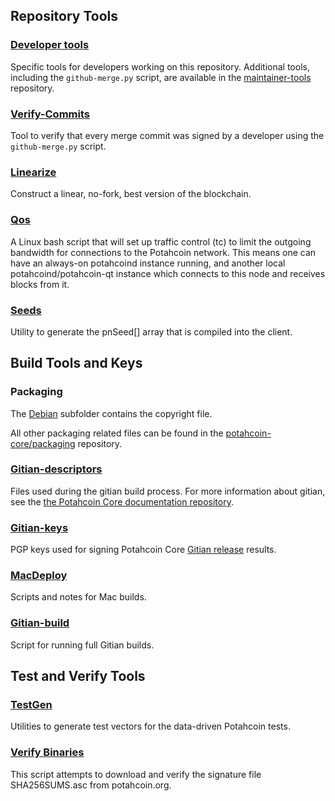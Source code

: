Repository Tools
---------------------

### [Developer tools](/contrib/devtools) ###
Specific tools for developers working on this repository.
Additional tools, including the `github-merge.py` script, are available in the [maintainer-tools](https://github.com/potahcoin-core/potahcoin-maintainer-tools) repository.

### [Verify-Commits](/contrib/verify-commits) ###
Tool to verify that every merge commit was signed by a developer using the `github-merge.py` script.

### [Linearize](/contrib/linearize) ###
Construct a linear, no-fork, best version of the blockchain.

### [Qos](/contrib/qos) ###

A Linux bash script that will set up traffic control (tc) to limit the outgoing bandwidth for connections to the Potahcoin network. This means one can have an always-on potahcoind instance running, and another local potahcoind/potahcoin-qt instance which connects to this node and receives blocks from it.

### [Seeds](/contrib/seeds) ###
Utility to generate the pnSeed[] array that is compiled into the client.

Build Tools and Keys
---------------------

### Packaging ###
The [Debian](/contrib/debian) subfolder contains the copyright file.

All other packaging related files can be found in the [potahcoin-core/packaging](https://github.com/potahcoin-core/packaging) repository.

### [Gitian-descriptors](/contrib/gitian-descriptors) ###
Files used during the gitian build process. For more information about gitian, see the [the Potahcoin Core documentation repository](https://github.com/potahcoin-core/docs).

### [Gitian-keys](/contrib/gitian-keys)
PGP keys used for signing Potahcoin Core [Gitian release](/doc/release-process.md) results.

### [MacDeploy](/contrib/macdeploy) ###
Scripts and notes for Mac builds.

### [Gitian-build](/contrib/gitian-build.py) ###
Script for running full Gitian builds.

Test and Verify Tools
---------------------

### [TestGen](/contrib/testgen) ###
Utilities to generate test vectors for the data-driven Potahcoin tests.

### [Verify Binaries](/contrib/verifybinaries) ###
This script attempts to download and verify the signature file SHA256SUMS.asc from potahcoin.org.

